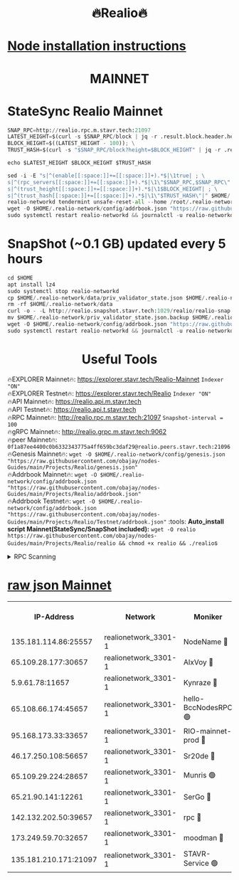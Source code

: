 <h1 align="center"> 🔥Realio🔥</h1>

[Node installation instructions](https://github.com/obajay/nodes-Guides/tree/main/Projects/Realio)
=

<h1 align="center"> MAINNET</h1>

# StateSync Realio Mainnet
```python
SNAP_RPC=http://realio.rpc.m.stavr.tech:21097
LATEST_HEIGHT=$(curl -s $SNAP_RPC/block | jq -r .result.block.header.height); \
BLOCK_HEIGHT=$((LATEST_HEIGHT - 100)); \
TRUST_HASH=$(curl -s "$SNAP_RPC/block?height=$BLOCK_HEIGHT" | jq -r .result.block_id.hash)

echo $LATEST_HEIGHT $BLOCK_HEIGHT $TRUST_HASH

sed -i -E "s|^(enable[[:space:]]+=[[:space:]]+).*$|\1true| ; \
s|^(rpc_servers[[:space:]]+=[[:space:]]+).*$|\1\"$SNAP_RPC,$SNAP_RPC\"| ; \
s|^(trust_height[[:space:]]+=[[:space:]]+).*$|\1$BLOCK_HEIGHT| ; \
s|^(trust_hash[[:space:]]+=[[:space:]]+).*$|\1\"$TRUST_HASH\"|" $HOME/.realio-network/config/config.toml
realio-networkd tendermint unsafe-reset-all --home /root/.realio-network
wget -O $HOME/.realio-network/config/addrbook.json "https://raw.githubusercontent.com/obajay/nodes-Guides/main/Projects/Realio/addrbook.json"
sudo systemctl restart realio-networkd && journalctl -u realio-networkd -f -o cat
```
# SnapShot (~0.1 GB) updated every 5 hours
```python
cd $HOME
apt install lz4
sudo systemctl stop realio-networkd
cp $HOME/.realio-network/data/priv_validator_state.json $HOME/.realio-network/priv_validator_state.json.backup
rm -rf $HOME/.realio-network/data
curl -o - -L http://realio.snapshot.stavr.tech:1029/realio/realio-snap.tar.lz4 | lz4 -c -d - | tar -x -C $HOME/.realio-network --strip-components 2
mv $HOME/.realio-network/priv_validator_state.json.backup $HOME/.realio-network/data/priv_validator_state.json
wget -O $HOME/.realio-network/config/addrbook.json "https://raw.githubusercontent.com/obajay/nodes-Guides/main/Projects/Realio/addrbook.json"
sudo systemctl restart realio-networkd && journalctl -u realio-networkd -f -o cat
```
 <h1 align="center"> Useful Tools</h1>

🔥EXPLORER Mainnet🔥:       https://explorer.stavr.tech/Realio-Mainnet  `Indexer "ON"` \
🔥EXPLORER Testnet🔥:         https://explorer.stavr.tech/Realio             `Indexer "ON"` \
🔥API Mainnet🔥:                    https://realio.api.m.stavr.tech \
🔥API Testnet🔥:                      https://realio.api.t.stavr.tech \
🔥RPC Mainnet🔥:                   http://realio.rpc.m.stavr.tech:21097              `Snapshot-interval = 100` \
🔥gRPC Mainnet🔥:                 http://realio.grpc.m.stavr.tech:9062 \
🔥peer Mainnet🔥:                   `0f1a87ee4400c0b6332343775a4ff659bc3daf29@realio.peers.stavr.tech:21096` \
🔥Genesis Mainnet🔥:     ```wget -O $HOME/.realio-network/config/genesis.json "https://raw.githubusercontent.com/obajay/nodes-Guides/main/Projects/Realio/genesis.json"``` \
🔥Addrbook Mainnet🔥:    ```wget -O $HOME/.realio-network/config/addrbook.json "https://raw.githubusercontent.com/obajay/nodes-Guides/main/Projects/Realio/addrbook.json"``` \
🔥Addrbook Testnet🔥:    ```wget -O $HOME/.realio-network/config/addrbook.json "https://raw.githubusercontent.com/obajay/nodes-Guides/main/Projects/Realio/Testnet/addrbook.json"```
:tools: **Auto_install script Mainnet(StateSync/SnapShot included):** ```wget -O realio https://raw.githubusercontent.com/obajay/nodes-Guides/main/Projects/Realio/realio && chmod +x realio && ./realio```s

<details>
<summary>RPC Scanning</summary>

<h2 align="center"> We scan nodes in real time every 4 hours. And we provide the final result of RPC endpoints.
We cannot influence the operation of these nodes in any way. </h2>


```python
If Voting Power is higher than 0 --> then the Node is a validator of the network and may be subject to attack and be a potential threat to the chain.
```
```python
We marked such validators with a red symbol
```

</details>

[raw json Mainnet](https://rpc-check.realiom.stavr.tech/realiom/rpc-realiom-result.json)
=


<table><tr><th>IP-Address</th><th>Network</th><th>Moniker</th><th>Latest Block Height</th><th>Earliest Block Height</th><th>Catching Up</th><th>Tx Index</th><th>Voting Power</th><th>Scan Time</th></tr><tr><td>135.181.114.86:25557</td><td>realionetwork_3301-1</td><td>NodeName 🔴</td><td>4234960</td><td>3529801</td><td>False</td><td>on</td><td>340961</td><td>2023-12-17T00:25:54.581320567UTC</td></tr><tr><td>65.109.28.177:30657</td><td>realionetwork_3301-1</td><td>AlxVoy 🔴</td><td>4234962</td><td>3560001</td><td>False</td><td>on</td><td>125617</td><td>2023-12-17T00:26:07.395298878UTC</td></tr><tr><td>5.9.61.78:11657</td><td>realionetwork_3301-1</td><td>Kynraze 🔴</td><td>4234960</td><td>3717201</td><td>False</td><td>on</td><td>555449</td><td>2023-12-17T00:25:54.235243681UTC</td></tr><tr><td>65.108.66.174:45657</td><td>realionetwork_3301-1</td><td>hello-BccNodesRPC 🟢</td><td>4234961</td><td>3883201</td><td>False</td><td>off</td><td>0</td><td>2023-12-17T00:26:02.614228601UTC</td></tr><tr><td>95.168.173.33:33657</td><td>realionetwork_3301-1</td><td>RIO-mainnet-prod 🔴</td><td>4234960</td><td>3944101</td><td>False</td><td>on</td><td>31358</td><td>2023-12-17T00:25:57.678655991UTC</td></tr><tr><td>46.17.250.108:56657</td><td>realionetwork_3301-1</td><td>Sr20de 🔴</td><td>4234961</td><td>4000501</td><td>False</td><td>on</td><td>87372</td><td>2023-12-17T00:25:59.519536565UTC</td></tr><tr><td>65.109.29.224:28657</td><td>realionetwork_3301-1</td><td>Munris 🟢</td><td>4234960</td><td>4134960</td><td>False</td><td>off</td><td>0</td><td>2023-12-17T00:25:57.068430459UTC</td></tr><tr><td>65.21.90.141:12261</td><td>realionetwork_3301-1</td><td>SerGo 🔴</td><td>4234960</td><td>4134960</td><td>False</td><td>off</td><td>38880</td><td>2023-12-17T00:25:57.412887025UTC</td></tr><tr><td>142.132.202.50:39657</td><td>realionetwork_3301-1</td><td>rpc 🔴</td><td>4234961</td><td>4134961</td><td>False</td><td>off</td><td>1730860</td><td>2023-12-17T00:26:00.189066904UTC</td></tr><tr><td>173.249.59.70:32657</td><td>realionetwork_3301-1</td><td>moodman 🔴</td><td>4234961</td><td>4134961</td><td>False</td><td>off</td><td>111398</td><td>2023-12-17T00:26:04.994346097UTC</td></tr><tr><td>135.181.210.171:21097</td><td>realionetwork_3301-1</td><td>STAVR-Service 🟢</td><td>4234961</td><td>4232801</td><td>False</td><td>on</td><td>0</td><td>2023-12-17T00:25:59.914303940UTC</td></tr></table>
